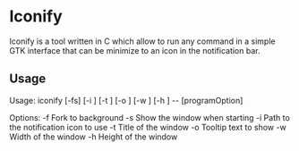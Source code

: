 Iconify
=======

Iconify is a tool written in C which allow to run any command in a simple GTK interface that can be minimize to an icon in the notification bar.

## Usage
Usage: iconify [-fs] 
  [-i <icon>] [-t <windowTitle>] [-o <tooltipText>]
	[-w <width>] [-h <height>]
	-- <program> [programOption]

Options:
	-f Fork to background
	-s Show the window when starting
	-i Path to the notification icon to use
	-t Title of the window
	-o Tooltip text to show
	-w Width of the window
	-h Height of the window